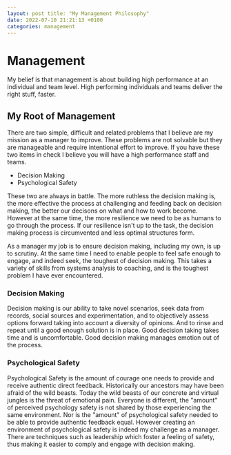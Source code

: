 ```yaml
--- 
layout: post title: "My Management Philosophy" 
date: 2022-07-10 21:21:13 +0100 
categories: management
---
```

# Management

My belief is that management is about building high performance at an individual and team level. High performing individuals and teams deliver the right stuff, faster.

## My Root of Management

There are two simple, difficult and related problems that I believe are my mission as a manager to improve. These problems are not solvable but they are manageable and require intentional effort to improve. If you have these two items in check I believe you will have a high performance staff and teams.

- Decision Making
- Psychological Safety

These two are always in battle. The more ruthless the decision making is, the more effective the process at challenging and feeding back on decision making, the better our decisons on what and how to work become. However at the same time, the more resilience we need to be as humans to go through the process. If our resilience isn't up to the task, the decision making process is circumvented and less optimal structures form.

As a manager my job is to ensure decision making, including my own, is up to scrutiny. At the same time I need to enable people to feel safe enough to engage, and indeed seek, the toughest of decision making. This takes a variety of skills from systems analysis to coaching, and is the toughest problem I have ever encountered.

### Decision Making

Decision making is our ability to take novel scenarios, seek data from records, social sources and experimentation, and to objectively assess options forward taking into account a diversity of opinions. And to rinse and repeat until a good enough solution is in place. Good decision taking takes time and is uncomfortable. Good decision making manages emotion out of the process.

### Psychological Safety

Psychological Safety is the amount of courage one needs to provide and receive authentic direct feedback. Historically our ancestors may have been afraid of the wild beasts. Today the wild beasts of our concrete and virtual jungles is the threat of emotional pain. Everyone is different, the "amount" of perceived psychology safety is not shared by those experiencing the same environment. Nor is the "amount" of psychological safety needed to be able to provide authentic feedback equal. However creating an environment of psychological safety is indeed my challenge as a manager. There are techniques such as leadership which foster a feeling of safety, thus making it easier to comply and engage with decision making.



